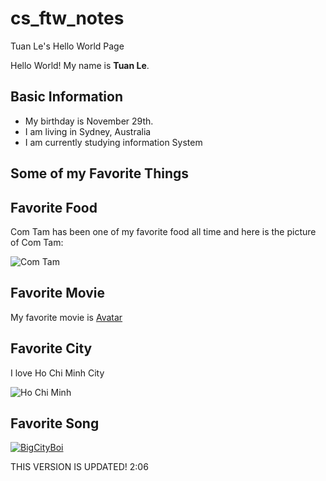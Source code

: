 # cs_ftw_notes

Tuan Le's  Hello World Page

Hello World! My name is **Tuan Le**. 

## Basic Information

* My birthday is November 29th.
* I am living in Sydney, Australia
* I am currently studying information System

## Some of my Favorite Things

## Favorite Food

Com Tam has been one of my favorite food all time and here is the picture of Com Tam: 

![Com Tam](https://media-cdn.tripadvisor.com/media/photo-o/16/b2/0e/07/com-t-m-su-n-non-nu-ng.jpg)

## Favorite Movie

My favorite movie is [Avatar](https://www.themoviedb.org/movie/19995-avatar)

## Favorite City

I love Ho Chi Minh City

![Ho Chi Minh](https://upload.wikimedia.org/wikipedia/commons/f/f6/Ho_Chi_Minh_City_Skyline_%28night%29.jpg)

## Favorite Song

[![BigCityBoi](https://img.youtube.com/vi/jgZkrA8E5do/mqdefault.jpg)](https://www.youtube.com/watch?v=SNES5Y-tYxM)

THIS VERSION IS UPDATED!
 2:06
 









